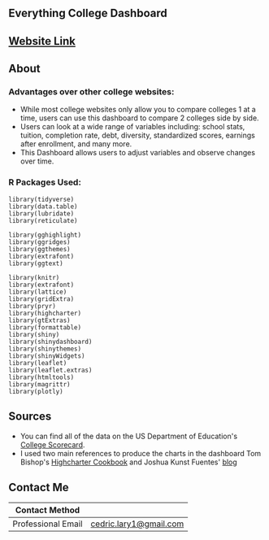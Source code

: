 ## Everything College Dashboard

## [Website Link](https://loganlary.shinyapps.io/shiny_college_app/)

## About

### Advantages over other college websites: 

+ While most college websites only allow you to compare colleges 1 at a time, users can use this dashboard to compare 2 colleges side by side. 
+ Users can look at a wide range of variables including: school stats, tuition, completion rate, debt, diversity, standardized scores, earnings after enrollment, and many more. 
+ This Dashboard allows users to adjust variables and observe changes over time. 

### R Packages Used:

```
library(tidyverse)
library(data.table)
library(lubridate)
library(reticulate)

library(gghighlight)
library(ggridges)
library(ggthemes)
library(extrafont)
library(ggtext)

library(knitr)
library(extrafont)
library(lattice)
library(gridExtra)
library(pryr)
library(highcharter)
library(gtExtras)
library(formattable)
library(shiny)
library(shinydashboard)
library(shinythemes)
library(shinyWidgets)
library(leaflet)
library(leaflet.extras)
library(htmltools)
library(magrittr)
library(plotly)
```

## Sources

+ You can find all of the data on the US Department of Education's [College Scorecard](https://collegescorecard.ed.gov/data/).
+ I used two main references to produce the charts in the dashboard Tom Bishop's [Highcharter Cookbook](https://www.tmbish.me/lab/highcharter-cookbook/) and Joshua Kunst Fuentes' [blog](http://jkunst.com/blog/posts/2019-02-04-using-tooltips-in-unexpected-ways/)

## Contact Me

|**Contact Method**  |                          |
| -------------------| -------------------------|
| Professional Email | cedric.lary1@gmail.com   |

